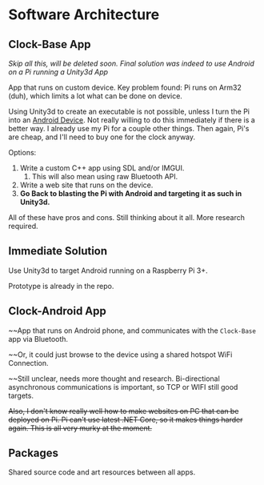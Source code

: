 # Software Architecture

## Clock-Base App

*Skip all this, will be deleted soon. Final solution was indeed to use Android on a Pi running a Unity3d App*

App that runs on custom device. Key problem found: Pi runs on Arm32 (duh), which limits a lot what can be done on device.

Using Unity3d to create an executable is not possible, unless I turn the Pi into an [Android Device](https://developer.android.com/things/hardware/raspberrypi). Not really willing to do this immediately if there is a better way. I already use my Pi for a couple other things. Then again, Pi's are cheap, and I'll need to buy one for the clock anyway.

Options:

1. Write a custom C++ app using SDL and/or IMGUI. 
   1. This will also mean using raw Bluetooth API.
2. Write a web site that runs on the device.
3. **Go Back to blasting the Pi with Android and targeting it as such in Unity3d.**

All of these have pros and cons. Still thinking about it all. More research required.

## Immediate Solution

Use Unity3d to target Android running on a Raspberry Pi 3+.

Prototype is already in the repo.

## Clock-Android App

~~App that runs on Android phone, and communicates with the `Clock-Base` app via Bluetooth.

~~Or, it could just browse to the device using a shared hotspot WiFi Connection.

~~Still unclear, needs more thought and research. Bi-directional asynchronous communications is important, so TCP or WIFI still good targets.

~~Also, I don't know really well how to make websites on PC that can be deployed on Pi. Pi can't use latest .NET Core, so it makes things harder again. This is all very murky at the moment.~~

## Packages

Shared source code and art resources between all apps.

